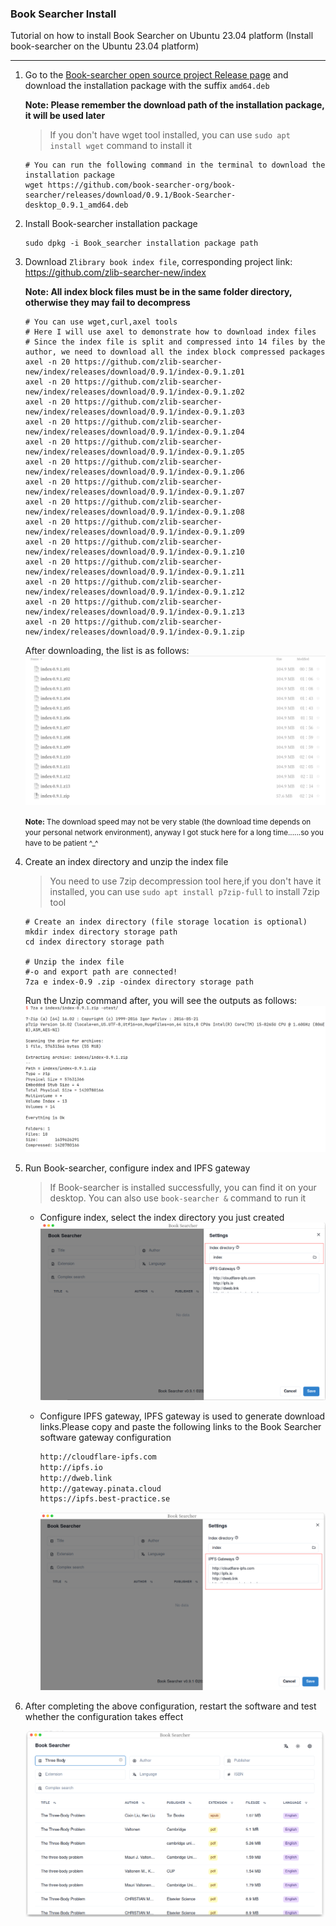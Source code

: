 ### Book Searcher Install

Tutorial on how to install Book Searcher on Ubuntu 23.04 platform (Install book-searcher on the Ubuntu 23.04 platform)

---

1. Go to the [Book-searcher open source project Release page](https://github.com/book-searcher-org/book-searcher/releases) and download the installation package with the suffix `amd64.deb`

   **Note: Please remember the download path of the installation package, it will be used later**

   > If you don't have wget tool installed, you can use `sudo apt install wget` command to install it

   ```shell
   # You can run the following command in the terminal to download the installation package
   wget https://github.com/book-searcher-org/book-searcher/releases/download/0.9.1/Book-Searcher-desktop_0.9.1_amd64.deb
   ```




2. Install Book-searcher installation package

   ```shell
   sudo dpkg -i Book_searcher installation package path
   ```




3. Download `Zlibrary book index file`, corresponding project link: https://github.com/zlib-searcher-new/index

   **Note: All index block files must be in the same folder directory, otherwise they may fail to decompress**

   ```shell
   # You can use wget,curl,axel tools
   # Here I will use axel to demonstrate how to download index files
   # Since the index file is split and compressed into 14 files by the author, we need to download all the index block compressed packages
   axel -n 20 https://github.com/zlib-searcher-new/index/releases/download/0.9.1/index-0.9.1.z01
   axel -n 20 https://github.com/zlib-searcher-new/index/releases/download/0.9.1/index-0.9.1.z02
   axel -n 20 https://github.com/zlib-searcher-new/index/releases/download/0.9.1/index-0.9.1.z03
   axel -n 20 https://github.com/zlib-searcher-new/index/releases/download/0.9.1/index-0.9.1.z04
   axel -n 20 https://github.com/zlib-searcher-new/index/releases/download/0.9.1/index-0.9.1.z05
   axel -n 20 https://github.com/zlib-searcher-new/index/releases/download/0.9.1/index-0.9.1.z06
   axel -n 20 https://github.com/zlib-searcher-new/index/releases/download/0.9.1/index-0.9.1.z07
   axel -n 20 https://github.com/zlib-searcher-new/index/releases/download/0.9.1/index-0.9.1.z08
   axel -n 20 https://github.com/zlib-searcher-new/index/releases/download/0.9.1/index-0.9.1.z09
   axel -n 20 https://github.com/zlib-searcher-new/index/releases/download/0.9.1/index-0.9.1.z10
   axel -n 20 https://github.com/zlib-searcher-new/index/releases/download/0.9.1/index-0.9.1.z11
   axel -n 20 https://github.com/zlib-searcher-new/index/releases/download/0.9.1/index-0.9.1.z12
   axel -n 20 https://github.com/zlib-searcher-new/index/releases/download/0.9.1/index-0.9.1.z13
   axel -n 20 https://github.com/zlib-searcher-new/index/releases/download/0.9.1/index-0.9.1.zip
   ```
   After downloading, the list is as follows: 
    ![Download file list](images/image-20230528123204382.png)

   <small>**Note:** The download speed may not be very stable (the download time depends on your personal network environment), anyway I got stuck here for a long time......so you have to be patient \^_\^</small>




4. Create an index directory and unzip the index file

   > You need to use 7zip decompression tool here,if you don't have it installed, you can use `sudo apt install p7zip-full` to install 7zip tool

   ```shell
   # Create an index directory (file storage location is optional)
   mkdir index directory storage path
   cd index directory storage path
   
   # Unzip the index file
   #-o and export path are connected!
   7za e index-0.9 .zip -oindex directory storage path
   ```
   Run the Unzip command after, you will see the outputs as follows:
   ![outputs](images/image-20230528123727279.png)

   

5. Run Book-searcher, configure index and IPFS gateway

      > If Book-searcher is installed successfully, you can find it on your desktop.
      > You can also use `book-searcher &` command to run it

      - Configure index, select the index directory you just created
        ![Configure index](images/image-20230528122511359.png)

      - Configure IPFS gateway, IPFS gateway is used to generate download links.Please copy and paste the following links to the Book Searcher software gateway configuration
        ```bash
        http://cloudflare-ipfs.com  
        http://ipfs.io  
        http://dweb.link  
        http://gateway.pinata.cloud  
        https://ipfs.best-practice.se
        ```
        ![IPFS gateway configuration result](images/image-20230528121924597.png)




6. After completing the above configuration, restart the software and test whether the configuration takes effect

    ![Configuration test](images/image-20230528122801730.png)
